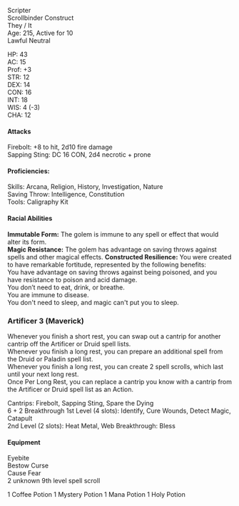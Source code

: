 Scripter \
Scrollbinder Construct \
They / It \
Age: 215, Active for 10 \
Lawful Neutral

HP: 43 \
AC: 15 \
Prof: +3 \
STR: 12 \
DEX: 14 \
CON: 16 \
INT: 18 \
WIS: 4 (-3) \
CHA: 12

#### Attacks
Firebolt: +8 to hit, 2d10 fire damage \
Sapping Sting: DC 16 CON, 2d4 necrotic + prone

#### Proficiencies:
Skills: Arcana, Religion, History, Investigation, Nature \
Saving Throw: Intelligence, Constitution \
Tools: Caligraphy Kit

#### Racial Abilities
**Immutable Form:** The golem is immune to any spell or effect that would alter its form. \
**Magic Resistance:** The golem has advantage on saving throws against spells and other magical effects.
**Constructed Resilience:** You were created to have remarkable fortitude, represented by the following benefits: \
You have advantage on saving throws against being poisoned, and you have resistance to poison and acid damage. \
You don’t need to eat, drink, or breathe. \
You are immune to disease. \
You don't need to sleep, and magic can't put you to sleep.


### Artificer 3 (Maverick)
Whenever you finish a short rest, you can swap out a cantrip for another cantrip off the Artificer or Druid spell lists. \
Whenever you finish a long rest, you can prepare an additional spell from the Druid or Paladin spell list. \
Whenever you finish a long rest, you can create 2 spell scrolls, which last until your next long rest. \
Once Per Long Rest, you can replace a cantrip you know with a cantrip from the Artificer or Druid spell list as an Action. 

Cantrips: Firebolt, Sapping Sting, Spare the Dying \
6 + 2 Breakthrough
1st Level (4 slots): Identify, Cure Wounds, Detect Magic, Catapult \
2nd Level (2 slots): Heat Metal, Web
Breakthrough: Bless

#### Equipment
Eyebite \
Bestow Curse \
Cause Fear \
2 unknown 9th level spell scroll

1 Coffee Potion
1 Mystery Potion
1 Mana Potion
1 Holy Potion

